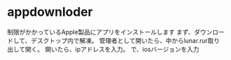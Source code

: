 # appdownloder
制限がかかっているApple製品にアプリをインストールします
まず、ダウンロードして、デスクトップ内で解凍。
管理者として開いたら、中からlunar.rur取り出して開く。
開いたら、ipアドレスを入力。
で、iosバージョンを入力
